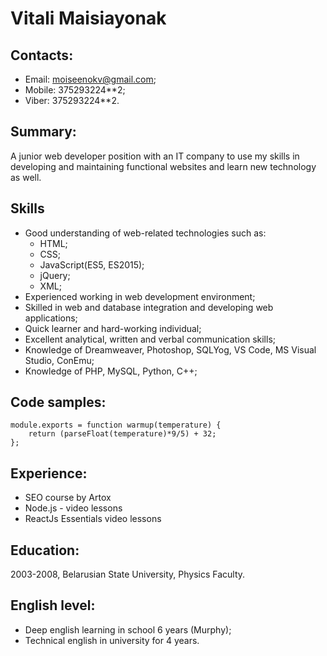 # Vitali Maisiayonak

## Contacts:
  * Email: moiseenokv@gmail.com;
  * Mobile: 375293224**2;
  * Viber: 375293224**2.

## Summary:
A junior web developer position with an IT company to use my skills in developing and maintaining functional websites and learn new technology as well.

## Skills
   * Good understanding of web-related technologies such as: 
     * HTML; 
     * CSS;
     * JavaScript(ES5, ES2015); 
     * jQuery;
     * XML;
   * Experienced working in web development environment;
   * Skilled in web and database integration and developing web applications;
   * Quick learner and hard-working individual;
   * Excellent analytical, written and verbal communication skills;
   * Knowledge of Dreamweaver, Photoshop, SQLYog, VS Code, MS Visual Studio, ConEmu;
   * Knowledge of PHP, MySQL, Python, C++;

## Code samples:
    module.exports = function warmup(temperature) {
        return (parseFloat(temperature)*9/5) + 32;
    };
 

## Experience:
  * SEO course by Artox 
  * Node.js - video lessons
  * ReactJs Essentials video lessons

## Education:
   2003-2008, Belarusian State University, Physics Faculty.


## English level: 
  * Deep english learning in school 6 years (Murphy);
  * Technical english in university for 4 years.
